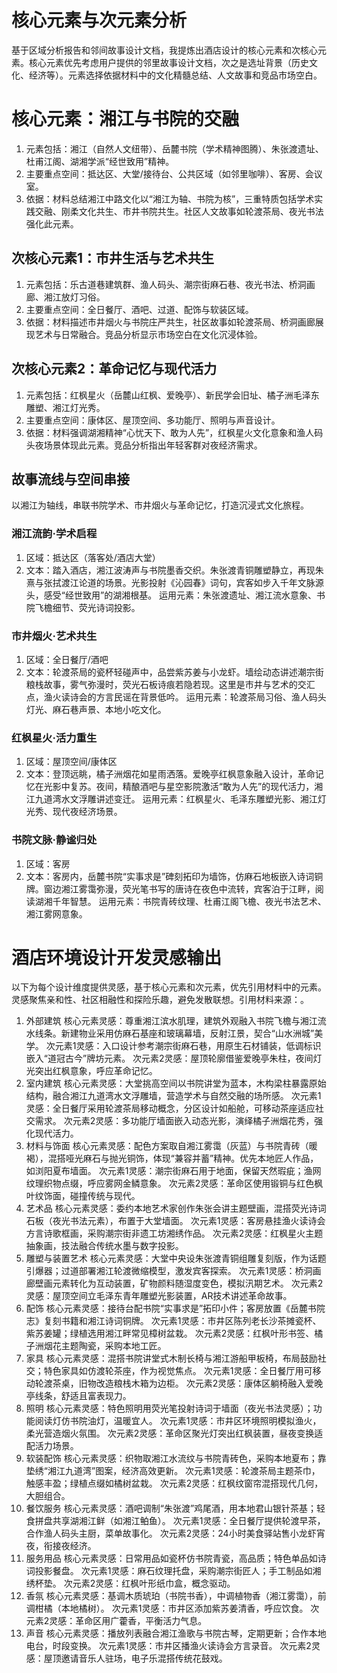 # 核心元素与次元素分析
基于区域分析报告和邻间故事设计文档，我提炼出酒店设计的核心元素和次核心元素。核心元素优先考虑用户提供的邻里故事设计文档，次之是选址背景（历史文化、经济等）。元素选择依据材料中的文化精髓总结、人文故事和竞品市场空白。

# 核心元素：湘江与书院的交融
1. 元素包括：湘江（自然人文纽带）、岳麓书院（学术精神图腾）、朱张渡遗址、杜甫江阁、湖湘学派“经世致用”精神。
2. 主要重点空间：抵达区、大堂/接待台、公共区域（如邻里咖啡）、客房、会议室。
3. 依据：材料总结湘江中路文化以“湘江为轴、书院为核”，三重特质包括学术实践交融、刚柔文化共生、市井书院共生。社区人文故事如轮渡茶局、夜光书法强化此元素。
## 次核心元素1：市井生活与艺术共生
1. 元素包括：乐古道巷建筑群、渔人码头、潮宗街麻石巷、夜光书法、桥洞画廊、湘江放灯习俗。
2. 主要重点空间：全日餐厅、酒吧、过道、配饰与软装区域。
3. 依据：材料描述市井烟火与书院庄严共生，社区故事如轮渡茶局、桥洞画廊展现艺术与日常融合。竞品分析显示市场空白在文化沉浸体验。
## 次核心元素2：革命记忆与现代活力
1. 元素包括：红枫星火（岳麓山红枫、爱晚亭）、新民学会旧址、橘子洲毛泽东雕塑、湘江灯光秀。
2. 主要重点空间：康体区、屋顶空间、多功能厅、照明与声音设计。
3. 依据：材料强调湖湘精神“心忧天下、敢为人先”，红枫星火文化意象和渔人码头夜场景体现此元素。竞品分析指出年轻客群对夜经济需求。
## 故事流线与空间串接
以湘江为轴线，串联书院学术、市井烟火与革命记忆，打造沉浸式文化旅程。

### 湘江流韵·学术启程
1. 区域：抵达区（落客处/酒店大堂）
2. 文本：踏入酒店，湘江波涛声与书院墨香交织。朱张渡青铜雕塑静立，再现朱熹与张拭渡江论道的场景。光影投射《沁园春》词句，宾客如步入千年文脉源头，感受“经世致用”的湖湘根基。
运用元素：朱张渡遗址、湘江流水意象、书院飞檐细节、荧光诗词投影。

### 市井烟火·艺术共生
1. 区域：全日餐厅/酒吧
2. 文本：轮渡茶局的瓷杯轻碰声中，品尝紫苏姜与小龙虾。墙绘动态讲述潮宗街粮栈故事，雾气弥漫时，荧光石板诗痕若隐若现。这里是市井与艺术的交汇点，渔火读诗会的方言民谣在背景低吟。
运用元素：轮渡茶局习俗、渔人码头灯光、麻石巷声景、本地小吃文化。

### 红枫星火·活力重生
1. 区域：屋顶空间/康体区
2. 文本：登顶远眺，橘子洲烟花如星雨洒落。爱晚亭红枫意象融入设计，革命记忆在光影中复苏。夜间，精酿酒吧与星空影院激活“敢为人先”的现代活力，湘江九道湾水文浮雕讲述变迁。
运用元素：红枫星火、毛泽东雕塑光影、湘江灯光秀、现代夜经济场景。

### 书院文脉·静谧归处
1. 区域：客房
2. 文本：客房内，岳麓书院“实事求是”碑刻拓印为墙饰，仿麻石地板嵌入诗词铜牌。窗边湘江雾霭弥漫，荧光笔书写的唐诗在夜色中流转，宾客泊于江畔，阅读湖湘千年智慧。
运用元素：书院青砖纹理、杜甫江阁飞檐、夜光书法艺术、湘江雾网意象。

# 酒店环境设计开发灵感输出
以下为每个设计维度提供灵感，基于核心元素和次元素，优先引用材料中的元素。灵感聚焦亲和性、社区相融性和探险乐趣，避免发散联想。引用材料来源：。

1. 外部建筑
核心元素灵感：尊重湘江滨水肌理，建筑外观融入书院飞檐与湘江流水线条。新建物业采用仿麻石基座和玻璃幕墙，反射江景，契合“山水洲城”美学。
次元素1灵感：入口设计参考潮宗街麻石巷，用原生石材铺装，低调标识嵌入“道冠古今”牌坊元素。
次元素2灵感：屋顶轮廓借鉴爱晚亭朱柱，夜间灯光突出红枫意象，呼应革命记忆。
2. 室内建筑
核心元素灵感：大堂挑高空间以书院讲堂为蓝本，木构梁柱暴露原始结构，融合湘江九道湾水文浮雕墙，营造学术与自然交融的场所感。
次元素1灵感：全日餐厅采用轮渡茶局移动概念，分区设计如船舱，可移动茶座适应社交需求。
次元素2灵感：多功能厅墙面嵌入动态光影，演绎橘子洲烟花秀，强化现代活力。
3. 材料与饰面
核心元素灵感：配色方案取自湘江雾霭（灰蓝）与书院青砖（暖褐），混搭哑光麻石与抛光铜饰，体现“兼容并蓄”精神。优先本地匠人作品，如浏阳夏布墙面。
次元素1灵感：潮宗街麻石用于地面，保留天然瑕疵；渔网纹理织物点缀，呼应雾网金鳞意象。
次元素2灵感：革命区使用锻铜与红色枫叶纹饰面，碰撞传统与现代。
4. 艺术品
核心元素灵感：委约本地艺术家创作朱张会讲主题壁画，混搭荧光诗词石板（夜光书法元素），布置于大堂墙面。
次元素1灵感：客房悬挂渔火读诗会方言诗歌框画，采购潮宗街非遗工坊湘绣作品。
次元素2灵感：红枫星火主题抽象画，技法融合传统水墨与数字投影。
5. 雕塑与装置艺术
核心元素灵感：大堂中央设朱张渡青铜组雕复刻版，作为话题引爆器；过道部署湘江轮渡微缩模型，激发宾客探索。
次元素1灵感：桥洞画廊壁画元素转化为互动装置，矿物颜料随湿度变色，模拟汛期艺术。
次元素2灵感：屋顶空间立毛泽东青年雕塑光影装置，AR技术讲述革命故事。
6. 配饰
核心元素灵感：接待台配书院“实事求是”拓印小件；客房放置《岳麓书院志》复刻书籍和湘江诗词铜牌。
次元素1灵感：市井区陈列老长沙茶摊瓷杯、紫苏姜罐；绿植选用湘江畔常见樟树盆栽。
次元素2灵感：红枫叶形书签、橘子洲烟花主题陶瓷，采购本地工匠。
7. 家具
核心元素灵感：混搭书院讲堂式木制长椅与湘江游船甲板椅，布局鼓励社交；特色家具如仿渡轮茶座，作为视觉焦点。
次元素1灵感：全日餐厅用可移动轮渡茶桌，旧物改造粮栈木箱为边柜。
次元素2灵感：康体区躺椅融入爱晚亭线条，舒适且富表现力。
8. 照明
核心元素灵感：特色照明用荧光笔投射诗词于墙面（夜光书法灵感）；功能阅读灯仿书院油灯，温暖宜人。
次元素1灵感：市井区环境照明模拟渔火，柔光营造烟火氛围。
次元素2灵感：革命区聚光灯突出红枫装置，昼夜变换适配活力场景。
9. 软装配饰
核心元素灵感：织物取湘江水流纹与书院青砖色，采购本地夏布；靠垫绣“湘江九道湾”图案，经济高效更新。
次元素1灵感：轮渡茶局主题茶巾，触感丰盈；绿植点缀如橘树盆栽。
次元素2灵感：红枫纹窗帘混搭现代几何，大胆组合。
10. 餐饮服务
核心元素灵感：酒吧调制“朱张渡”鸡尾酒，用本地君山银针茶基；轻食拼盘共享湖湘江鲜（如湘江鲌鱼）。
次元素1灵感：全日餐厅提供轮渡早茶，合作渔人码头主厨，菜单故事化。
次元素2灵感：24小时美食驿站售小龙虾宵夜，衔接夜经济。
11. 服务用品
核心元素灵感：日常用品如瓷杯仿书院青瓷，高品质；特色单品如诗词投影餐盘。
次元素1灵感：麻石纹理托盘，采购潮宗街匠人；手工制品如湘绣杯垫。
次元素2灵感：红枫叶形纸巾盒，概念驱动。
12. 香氛
核心元素灵感：基调木质琥珀（书院书香），中调植物香（湘江雾霭），前调柑橘（本地橘树）。
次元素1灵感：市井区添加紫苏姜清香，呼应饮食。
次元素2灵感：革命区用广藿香，平衡活力气息。
13. 声音
核心元素灵感：播放列表融合湘江渔歌与书院古琴，定期更新；合作本地电台，时段变换。
次元素1灵感：市井区播渔火读诗会方言录音。
次元素2灵感：屋顶邀请音乐人驻场，电子乐混搭传统花鼓戏。
